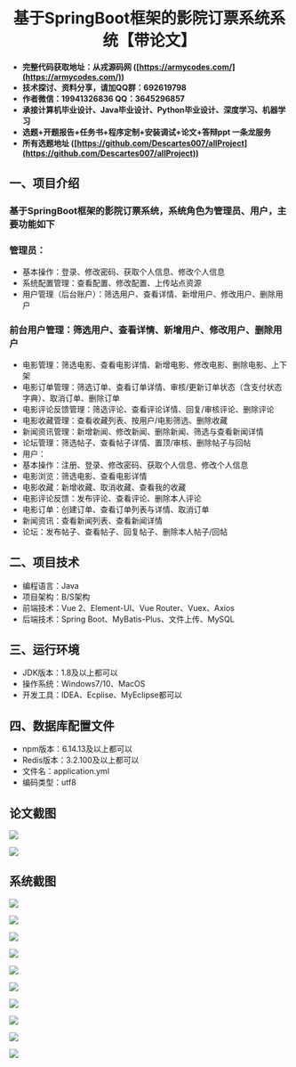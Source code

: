 <h1 align="center">基于SpringBoot框架的影院订票系统系统【带论文】</h1></p>

- <b>完整代码获取地址：从戎源码网 ([https://armycodes.com/](https://armycodes.com/))</b>
- <b>技术探讨、资料分享，请加QQ群：692619798</b>
- <b>作者微信：19941326836  QQ：3645296857</b>
- <b>承接计算机毕业设计、Java毕业设计、Python毕业设计、深度学习、机器学习</b>
- <b>选题+开题报告+任务书+程序定制+安装调试+论文+答辩ppt 一条龙服务</b>
- <b>所有选题地址 ([https://github.com/Descartes007/allProject](https://github.com/Descartes007/allProject)) </b>

## 一、项目介绍

### 基于SpringBoot框架的影院订票系统，系统角色为管理员、用户，主要功能如下
### 管理员：
- 基本操作：登录、修改密码、获取个人信息、修改个人信息
- 系统配置管理：查看配置、修改配置、上传站点资源
- 用户管理（后台账户）：筛选用户、查看详情、新增用户、修改用户、删除用户
### 前台用户管理：筛选用户、查看详情、新增用户、修改用户、删除用户
- 电影管理：筛选电影、查看电影详情、新增电影、修改电影、删除电影、上下架
- 电影订单管理：筛选订单、查看订单详情、审核/更新订单状态（含支付状态字典）、取消订单、删除订单
- 电影评论反馈管理：筛选评论、查看评论详情、回复/审核评论、删除评论
- 电影收藏管理：查看收藏列表、按用户/电影筛选、删除收藏
- 新闻资讯管理：新增新闻、修改新闻、删除新闻、筛选与查看新闻详情
- 论坛管理：筛选帖子、查看帖子详情、置顶/审核、删除帖子与回帖
- 用户：
- 基本操作：注册、登录、修改密码、获取个人信息、修改个人信息
- 电影浏览：筛选电影、查看电影详情
- 电影收藏：新增收藏、取消收藏、查看我的收藏
- 电影评论反馈：发布评论、查看评论、删除本人评论
- 电影订单：创建订单、查看订单列表与详情、取消订单
- 新闻资讯：查看新闻列表、查看新闻详情
- 论坛：发布帖子、查看帖子、回复帖子、删除本人帖子/回帖

## 二、项目技术

- 编程语言：Java
- 项目架构：B/S架构
- 前端技术：Vue 2、Element-UI、Vue Router、Vuex、Axios
- 后端技术：Spring Boot、MyBatis-Plus、文件上传、MySQL


## 三、运行环境

- JDK版本：1.8及以上都可以
- 操作系统：Windows7/10、MacOS
- 开发工具：IDEA、Ecplise、MyEclipse都可以

## 四、数据库配置文件

- npm版本：6.14.13及以上都可以
- Redis版本：3.2.100及以上都可以
- 文件名：application.yml
- 编码类型：utf8

## 论文截图

![](screenshot/1.png)

![](screenshot/2.png)

## 系统截图

![](screenshot/3.png)

![](screenshot/4.png)

![](screenshot/5.png)

![](screenshot/6.png)

![](screenshot/7.png)

![](screenshot/8.png)

![](screenshot/9.png)

![](screenshot/10.png)

![](screenshot/11.png)

![](screenshot/12.png)